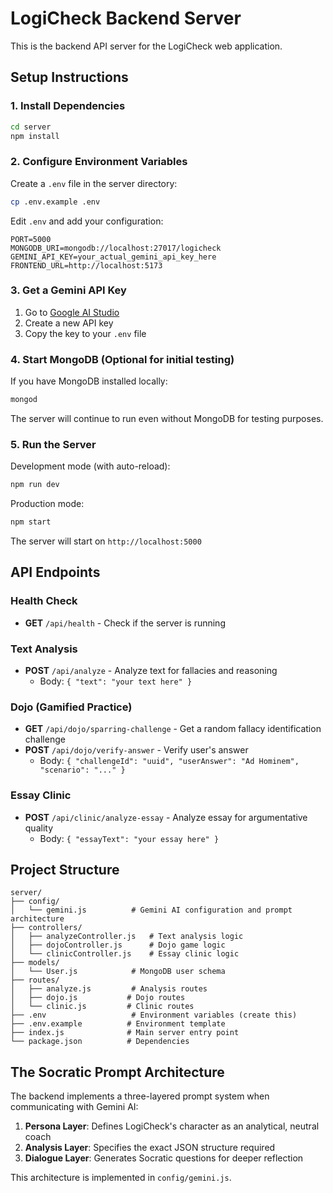 # LogiCheck Backend Server

This is the backend API server for the LogiCheck web application.

## Setup Instructions

### 1. Install Dependencies

```bash
cd server
npm install
```

### 2. Configure Environment Variables

Create a `.env` file in the server directory:

```bash
cp .env.example .env
```

Edit `.env` and add your configuration:

```
PORT=5000
MONGODB_URI=mongodb://localhost:27017/logicheck
GEMINI_API_KEY=your_actual_gemini_api_key_here
FRONTEND_URL=http://localhost:5173
```

### 3. Get a Gemini API Key

1. Go to [Google AI Studio](https://makersuite.google.com/app/apikey)
2. Create a new API key
3. Copy the key to your `.env` file

### 4. Start MongoDB (Optional for initial testing)

If you have MongoDB installed locally:

```bash
mongod
```

The server will continue to run even without MongoDB for testing purposes.

### 5. Run the Server

Development mode (with auto-reload):
```bash
npm run dev
```

Production mode:
```bash
npm start
```

The server will start on `http://localhost:5000`

## API Endpoints

### Health Check
- **GET** `/api/health` - Check if the server is running

### Text Analysis
- **POST** `/api/analyze` - Analyze text for fallacies and reasoning
  - Body: `{ "text": "your text here" }`

### Dojo (Gamified Practice)
- **GET** `/api/dojo/sparring-challenge` - Get a random fallacy identification challenge
- **POST** `/api/dojo/verify-answer` - Verify user's answer
  - Body: `{ "challengeId": "uuid", "userAnswer": "Ad Hominem", "scenario": "..." }`

### Essay Clinic
- **POST** `/api/clinic/analyze-essay` - Analyze essay for argumentative quality
  - Body: `{ "essayText": "your essay here" }`

## Project Structure

```
server/
├── config/
│   └── gemini.js          # Gemini AI configuration and prompt architecture
├── controllers/
│   ├── analyzeController.js   # Text analysis logic
│   ├── dojoController.js      # Dojo game logic
│   └── clinicController.js    # Essay clinic logic
├── models/
│   └── User.js            # MongoDB user schema
├── routes/
│   ├── analyze.js         # Analysis routes
│   ├── dojo.js           # Dojo routes
│   └── clinic.js         # Clinic routes
├── .env                   # Environment variables (create this)
├── .env.example          # Environment template
├── index.js              # Main server entry point
└── package.json          # Dependencies
```

## The Socratic Prompt Architecture

The backend implements a three-layered prompt system when communicating with Gemini AI:

1. **Persona Layer**: Defines LogiCheck's character as an analytical, neutral coach
2. **Analysis Layer**: Specifies the exact JSON structure required
3. **Dialogue Layer**: Generates Socratic questions for deeper reflection

This architecture is implemented in `config/gemini.js`.
